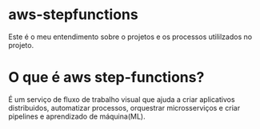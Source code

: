 # aws-stepfunctions
Este é o meu entendimento sobre o projetos e os processos utililzados no projeto.

# O que é aws step-functions?
É um serviço de fluxo de trabalho visual que ajuda a criar aplicativos distribuidos, automatizar processos, orquestrar microsserviços e criar pipelines e aprendizado de máquina(ML).

